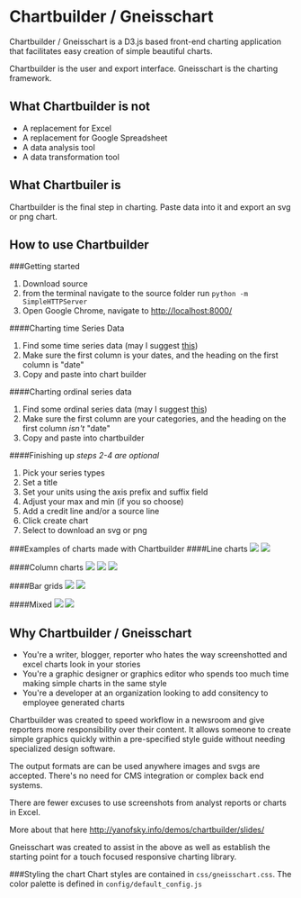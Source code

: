 Chartbuilder / Gneisschart
==========================

Chartbuilder / Gneisschart is a D3.js based front-end charting application that facilitates easy creation of simple beautiful charts.

Chartbuilder is the user and export interface. Gneisschart is the charting framework.

What Chartbuilder is not
-------------------------
+ A replacement for Excel
+ A replacement for Google Spreadsheet
+ A data analysis tool
+ A data transformation tool

What Chartbuiler is
--------------------
Chartbuilder is the final step in charting. Paste data into it and export an svg or png chart.

How to use Chartbuilder
------------------------
###Getting started
1. Download source
2. from the terminal navigate to the source folder run `python -m SimpleHTTPServer`
3. Open Google Chrome, navigate to [http://localhost:8000/](http://localhost:8000/)

####Charting time Series Data
1. Find some time series data (may I suggest [this](https://docs.google.com/a/qz.com/spreadsheet/ccc?key=0AtrPfe-ScVhJdGg0a2hKZU1JaWZ4ZGMxY3NKbWozYUE#gid=0))
2. Make sure the first column is your dates, and the heading on the first column is "date"
3. Copy and paste into chart builder

####Charting ordinal series data
1. Find some ordinal series data (may I suggest [this](https://docs.google.com/a/qz.com/spreadsheet/ccc?key=0AtrPfe-ScVhJdDZrODFnM3Q1TTlfSHA2Z3lrSjJrUmc#gid=0))
2. Make sure the first column are your categories, and the heading on the first column _isn't_ "date"
3. Copy and paste into chartbuilder

####Finishing up
_steps 2-4 are optional_

1. Pick your series types
2. Set a title
3. Set your units using the axis prefix and suffix field
4. Adjust your max and min (if you so choose)
4. Add a credit line and/or a source line
6. Click create chart
7. Select to download an svg or png

###Examples of charts made with Chartbuilder
####Line charts
<img src="http://farm8.staticflickr.com/7367/9366053771_e78bd09a06_b.jpg" />
<img src="http://farm8.staticflickr.com/7407/9366142529_afd5a411ba_b.jpg" />

####Column charts
<img src="http://farm4.staticflickr.com/3674/9368655154_eeb1afcf0f_b.jpg" />
<img src="http://farm4.staticflickr.com/3686/9368719962_44ee2cbe4b_b.jpg" />
<img src="http://farm4.staticflickr.com/3668/9368863110_b0bb66d5c0_b.jpg" />

####Bar grids
<img src="http://farm3.staticflickr.com/2885/9365987309_388ef2e7e7_b.jpg" />
<img src="http://farm6.staticflickr.com/5541/9368820052_ded4d077c1_b.jpg" />


####Mixed
<img src="http://farm4.staticflickr.com/3799/9368896286_97e8450c4b_b.jpg" />
<img src="http://farm8.staticflickr.com/7330/9366163173_496ee2946f_b.jpg" />

Why Chartbuilder / Gneisschart
-----------------
+ You're a writer, blogger, reporter who hates the way screenshotted and excel charts look in your stories
+ You're a graphic designer or graphics editor who spends too much time making simple charts in the same style
+ You're a developer at an organization looking to add consitency to employee generated charts

Chartbuilder was created to speed workflow in a newsroom and give reporters more responsibility over their content. It allows someone to create simple graphics quickly within a pre-specified style guide without needing specialized design software.

The output formats are can be used anywhere images and svgs are accepted. There's no need for CMS integration or complex back end systems. 

There are fewer excuses to use screenshots from analyst reports or charts in Excel.

More about that here http://yanofsky.info/demos/chartbuilder/slides/

Gneisschart was created to assist in the above as well as establish the starting point for a touch focused responsive charting library.

###Styling the chart
Chart styles are contained in `css/gneisschart.css`. The color palette is defined in `config/default_config.js`
